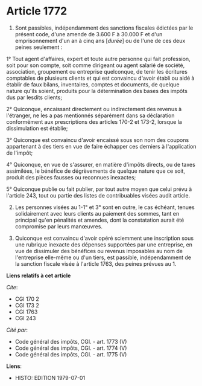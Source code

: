 # Article 1772

1. Sont passibles, indépendamment des sanctions fiscales édictées par le présent code, d'une amende de 3.600 F à 30.000 F et
d'un emprisonnement d'un an à cinq ans [*durée*] ou de l'une de ces deux peines seulement :

1° Tout agent d'affaires, expert et toute autre personne qui fait profession, soit pour son compte, soit comme dirigeant ou
agent salarié de société, association, groupement ou entreprise quelconque, de tenir les écritures comptables de plusieurs
clients et qui est convaincu d'avoir établi ou aidé à établir de faux bilans, inventaires, comptes et documents, de quelque
nature qu'ils soient, produits pour la détermination des bases des impôts dus par lesdits clients;

2° Quiconque, encaissant directement ou indirectement des revenus à l'étranger, ne les a pas mentionnés séparément dans sa
déclaration conformément aux prescriptions des articles 170-2 et 173-2, lorsque la dissimulation est établie;

3° Quiconque est convaincu d'avoir encaissé sous son nom des coupons appartenant à des tiers en vue de faire échapper ces
derniers à l'application de l'impôt;

4° Quiconque, en vue de s'assurer, en matière d'impôts directs, ou de taxes assimilées, le bénéfice de dégrèvements de
quelque nature que ce soit, produit des pièces fausses ou reconnues inexactes;

5° Quiconque publie ou fait publier, par tout autre moyen que celui prévu à l'article 243, tout ou partie des listes de
contribuables visées audit article.

2. Les personnes visées au 1-1° et 3° sont en outre, le cas échéant, tenues solidairement avec leurs clients au paiement des
sommes, tant en principal qu'en pénalités et amendes, dont la constatation aurait été compromise par leurs manœuvres.

3. Quiconque est convaincu d'avoir opéré sciemment une inscription sous une rubrique inexacte des dépenses supportées par une
entreprise, en vue de dissimuler des bénéfices ou revenus imposables au nom de l'entreprise elle-même ou d'un tiers, est
passible, indépendamment de la sanction fiscale visée à l'article 1763, des peines prévues au 1.

**Liens relatifs à cet article**

_Cite_:

  - CGI 170 2
  - CGI 173 2
  - CGI 1763
  - CGI 243

_Cité par_:

  - Code général des impôts, CGI. - art. 1773 (V)
  - Code général des impôts, CGI. - art. 1774 (V)
  - Code général des impôts, CGI. - art. 1775 (V)

**Liens**:

  - HISTO: EDITION 1979-07-01

